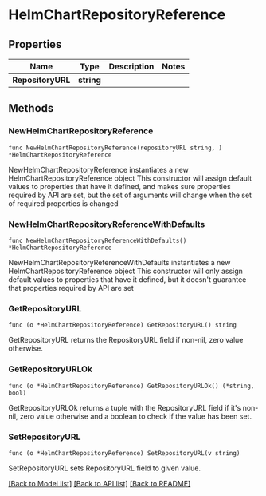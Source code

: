 # HelmChartRepositoryReference

## Properties

Name | Type | Description | Notes
------------ | ------------- | ------------- | -------------
**RepositoryURL** | **string** |  | 

## Methods

### NewHelmChartRepositoryReference

`func NewHelmChartRepositoryReference(repositoryURL string, ) *HelmChartRepositoryReference`

NewHelmChartRepositoryReference instantiates a new HelmChartRepositoryReference object
This constructor will assign default values to properties that have it defined,
and makes sure properties required by API are set, but the set of arguments
will change when the set of required properties is changed

### NewHelmChartRepositoryReferenceWithDefaults

`func NewHelmChartRepositoryReferenceWithDefaults() *HelmChartRepositoryReference`

NewHelmChartRepositoryReferenceWithDefaults instantiates a new HelmChartRepositoryReference object
This constructor will only assign default values to properties that have it defined,
but it doesn't guarantee that properties required by API are set

### GetRepositoryURL

`func (o *HelmChartRepositoryReference) GetRepositoryURL() string`

GetRepositoryURL returns the RepositoryURL field if non-nil, zero value otherwise.

### GetRepositoryURLOk

`func (o *HelmChartRepositoryReference) GetRepositoryURLOk() (*string, bool)`

GetRepositoryURLOk returns a tuple with the RepositoryURL field if it's non-nil, zero value otherwise
and a boolean to check if the value has been set.

### SetRepositoryURL

`func (o *HelmChartRepositoryReference) SetRepositoryURL(v string)`

SetRepositoryURL sets RepositoryURL field to given value.



[[Back to Model list]](../README.md#documentation-for-models) [[Back to API list]](../README.md#documentation-for-api-endpoints) [[Back to README]](../README.md)


